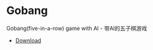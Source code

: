 # Gobang
Gobang(five-in-a-row) game with AI   -   带AI的五子棋游戏  
* [Download](https://github.com/hubenchang0515/Gobang/releases/download/Ver0.1/Gobang.zip)
